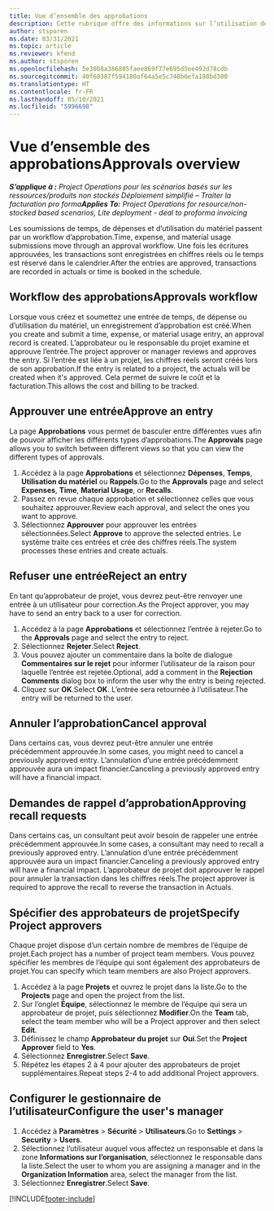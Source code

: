 ```yaml
---
title: Vue d’ensemble des approbations
description: Cette rubrique offre des informations sur l’utilisation des approbations dans Project Operations.
author: stsporen
ms.date: 03/31/2021
ms.topic: article
ms.reviewer: kfend
ms.author: stsporen
ms.openlocfilehash: 5e30b8a386805faee869f77e695d5ee492d78cdb
ms.sourcegitcommit: 40f68387f594180af64a5e5c748b6efa188bd300
ms.translationtype: HT
ms.contentlocale: fr-FR
ms.lasthandoff: 05/10/2021
ms.locfileid: "5996698"
---
```

# <a name="approvals-overview"></a><span data-ttu-id="d2799-103">Vue d’ensemble des approbations</span><span class="sxs-lookup"><span data-stu-id="d2799-103">Approvals overview</span></span>

<span data-ttu-id="d2799-104">_**S’applique à :** Project Operations pour les scénarios basés sur les ressources/produits non stockés Déploiement simplifié – Traiter la facturation pro forma_</span><span class="sxs-lookup"><span data-stu-id="d2799-104">_**Applies To:** Project Operations for resource/non-stocked based scenarios, Lite deployment - deal to proforma invoicing_</span></span>

<span data-ttu-id="d2799-105">Les soumissions de temps, de dépenses et d’utilisation du matériel passent par un workflow d’approbation.</span><span class="sxs-lookup"><span data-stu-id="d2799-105">Time, expense, and material usage submissions move through an approval workflow.</span></span> <span data-ttu-id="d2799-106">Une fois les écritures approuvées, les transactions sont enregistrées en chiffres réels ou le temps est réservé dans le calendrier.</span><span class="sxs-lookup"><span data-stu-id="d2799-106">After the entries are approved, transactions are recorded in actuals or time is booked in the schedule.</span></span>

## <a name="approvals-workflow"></a><span data-ttu-id="d2799-107">Workflow des approbations</span><span class="sxs-lookup"><span data-stu-id="d2799-107">Approvals workflow</span></span>
<span data-ttu-id="d2799-108">Lorsque vous créez et soumettez une entrée de temps, de dépense ou d’utilisation du matériel, un enregistrement d’approbation est créé.</span><span class="sxs-lookup"><span data-stu-id="d2799-108">When you create and submit a time, expense, or material usage entry, an approval record is created.</span></span> <span data-ttu-id="d2799-109">L’approbateur ou le responsable du projet examine et approuve l’entrée.</span><span class="sxs-lookup"><span data-stu-id="d2799-109">The project approver or manager reviews and approves the entry.</span></span> <span data-ttu-id="d2799-110">Si l’entrée est liée à un projet, les chiffres réels seront créés lors de son approbation.</span><span class="sxs-lookup"><span data-stu-id="d2799-110">If the entry is related to a project, the actuals will be created when it's approved.</span></span> <span data-ttu-id="d2799-111">Cela permet de suivre le coût et la facturation.</span><span class="sxs-lookup"><span data-stu-id="d2799-111">This allows the cost and billing to be tracked.</span></span>

## <a name="approve-an-entry"></a><span data-ttu-id="d2799-112">Approuver une entrée</span><span class="sxs-lookup"><span data-stu-id="d2799-112">Approve an entry</span></span>
<span data-ttu-id="d2799-113">La page **Approbations** vous permet de basculer entre différentes vues afin de pouvoir afficher les différents types d’approbations.</span><span class="sxs-lookup"><span data-stu-id="d2799-113">The **Approvals** page allows you to switch between different views so that you can view the different types of approvals.</span></span>
  
1. <span data-ttu-id="d2799-114">Accédez à la page **Approbations** et sélectionnez **Dépenses**, **Temps**, **Utilisation du matériel** ou **Rappels**.</span><span class="sxs-lookup"><span data-stu-id="d2799-114">Go to the **Approvals** page and select **Expenses**, **Time**, **Material Usage**, or **Recalls**.</span></span>
2. <span data-ttu-id="d2799-115">Passez en revue chaque approbation et sélectionnez celles que vous souhaitez approuver.</span><span class="sxs-lookup"><span data-stu-id="d2799-115">Review each approval, and select the ones you want to approve.</span></span>
3. <span data-ttu-id="d2799-116">Sélectionnez **Approuver** pour approuver les entrées sélectionnées.</span><span class="sxs-lookup"><span data-stu-id="d2799-116">Select **Approve** to approve the selected entries.</span></span>
<span data-ttu-id="d2799-117">Le système traite ces entrées et crée des chiffres réels.</span><span class="sxs-lookup"><span data-stu-id="d2799-117">The system processes these entries and create actuals.</span></span>

## <a name="reject-an-entry"></a><span data-ttu-id="d2799-118">Refuser une entrée</span><span class="sxs-lookup"><span data-stu-id="d2799-118">Reject an entry</span></span>
<span data-ttu-id="d2799-119">En tant qu’approbateur de projet, vous devrez peut-être renvoyer une entrée à un utilisateur pour correction.</span><span class="sxs-lookup"><span data-stu-id="d2799-119">As the Project approver, you may have to send an entry back to a user for correction.</span></span>
  
1. <span data-ttu-id="d2799-120">Accédez à la page **Approbations** et sélectionnez l’entrée à rejeter.</span><span class="sxs-lookup"><span data-stu-id="d2799-120">Go to the **Approvals** page and select the entry to reject.</span></span> 
2. <span data-ttu-id="d2799-121">Sélectionnez **Rejeter**.</span><span class="sxs-lookup"><span data-stu-id="d2799-121">Select **Reject**.</span></span>
3. <span data-ttu-id="d2799-122">Vous pouvez ajouter un commentaire dans la boîte de dialogue **Commentaires sur le rejet** pour informer l’utilisateur de la raison pour laquelle l’entrée est rejetée.</span><span class="sxs-lookup"><span data-stu-id="d2799-122">Optional, add a comment in the **Rejection Comments** dialog box to inform the user why the entry is being rejected.</span></span>
4. <span data-ttu-id="d2799-123">Cliquez sur **OK**.</span><span class="sxs-lookup"><span data-stu-id="d2799-123">Select **OK**.</span></span> <span data-ttu-id="d2799-124">L’entrée sera retournée à l’utilisateur.</span><span class="sxs-lookup"><span data-stu-id="d2799-124">The entry will be returned to the user.</span></span>
  
## <a name="cancel-approval"></a><span data-ttu-id="d2799-125">Annuler l’approbation</span><span class="sxs-lookup"><span data-stu-id="d2799-125">Cancel approval</span></span>
<span data-ttu-id="d2799-126">Dans certains cas, vous devrez peut-être annuler une entrée précédemment approuvée.</span><span class="sxs-lookup"><span data-stu-id="d2799-126">In some cases, you might need to cancel a previously approved entry.</span></span> <span data-ttu-id="d2799-127">L’annulation d’une entrée précédemment approuvée aura un impact financier.</span><span class="sxs-lookup"><span data-stu-id="d2799-127">Canceling a previously approved entry will have a financial impact.</span></span> 

## <a name="approving-recall-requests"></a><span data-ttu-id="d2799-128">Demandes de rappel d’approbation</span><span class="sxs-lookup"><span data-stu-id="d2799-128">Approving recall requests</span></span>
<span data-ttu-id="d2799-129">Dans certains cas, un consultant peut avoir besoin de rappeler une entrée précédemment approuvée.</span><span class="sxs-lookup"><span data-stu-id="d2799-129">In some cases, a consultant may need to recall a previously approved entry.</span></span> <span data-ttu-id="d2799-130">L’annulation d’une entrée précédemment approuvée aura un impact financier.</span><span class="sxs-lookup"><span data-stu-id="d2799-130">Canceling a previously approved entry will have a financial impact.</span></span> <span data-ttu-id="d2799-131">L’approbateur de projet doit approuver le rappel pour annuler la transaction dans les chiffres réels.</span><span class="sxs-lookup"><span data-stu-id="d2799-131">The project approver is required to approve the recall to reverse the transaction in Actuals.</span></span>

## <a name="specify-project-approvers"></a><span data-ttu-id="d2799-132">Spécifier des approbateurs de projet</span><span class="sxs-lookup"><span data-stu-id="d2799-132">Specify Project approvers</span></span>
<span data-ttu-id="d2799-133">Chaque projet dispose d’un certain nombre de membres de l’équipe de projet.</span><span class="sxs-lookup"><span data-stu-id="d2799-133">Each project has a number of project team members.</span></span> <span data-ttu-id="d2799-134">Vous pouvez spécifier les membres de l’équipe qui sont également des approbateurs de projet.</span><span class="sxs-lookup"><span data-stu-id="d2799-134">You can specify which team members are also Project approvers.</span></span>

1. <span data-ttu-id="d2799-135">Accédez à la page **Projets** et ouvrez le projet dans la liste.</span><span class="sxs-lookup"><span data-stu-id="d2799-135">Go to the **Projects** page and open the project from the list.</span></span>
2. <span data-ttu-id="d2799-136">Sur l’onglet **Équipe**, sélectionnez le membre de l’équipe qui sera un approbateur de projet, puis sélectionnez **Modifier**.</span><span class="sxs-lookup"><span data-stu-id="d2799-136">On the **Team** tab, select the team member who will be a Project approver and then select **Edit**.</span></span>
3. <span data-ttu-id="d2799-137">Définissez le champ **Approbateur du projet** sur **Oui**.</span><span class="sxs-lookup"><span data-stu-id="d2799-137">Set the **Project Approver** field to **Yes**.</span></span>
4. <span data-ttu-id="d2799-138">Sélectionnez **Enregistrer**.</span><span class="sxs-lookup"><span data-stu-id="d2799-138">Select **Save**.</span></span>
5. <span data-ttu-id="d2799-139">Répétez les étapes 2 à 4 pour ajouter des approbateurs de projet supplémentaires.</span><span class="sxs-lookup"><span data-stu-id="d2799-139">Repeat steps 2-4 to add additional Project approvers.</span></span>

## <a name="configure-the-users-manager"></a><span data-ttu-id="d2799-140">Configurer le gestionnaire de l’utilisateur</span><span class="sxs-lookup"><span data-stu-id="d2799-140">Configure the user's manager</span></span>

1. <span data-ttu-id="d2799-141">Accédez à **Paramètres** > **Sécurité** > **Utilisateurs**.</span><span class="sxs-lookup"><span data-stu-id="d2799-141">Go to **Settings** > **Security** > **Users**.</span></span>
2. <span data-ttu-id="d2799-142">Sélectionnez l’utilisateur auquel vous affectez un responsable et dans la zone **Informations sur l’organisation**, sélectionnez le responsable dans la liste.</span><span class="sxs-lookup"><span data-stu-id="d2799-142">Select the user to whom you are assigning a manager and in the **Organization Information** area, select the manager from the list.</span></span> 
3. <span data-ttu-id="d2799-143">Sélectionnez **Enregistrer**.</span><span class="sxs-lookup"><span data-stu-id="d2799-143">Select **Save**.</span></span>




[!INCLUDE[footer-include](../includes/footer-banner.md)]
